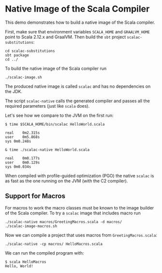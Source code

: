 # Native Image of the Scala Compiler

This demo demonstrates how to build a native image of the Scala compiler.

First, make sure that environment variables `SCALA_HOME` and `GRAALVM_HOME` point to Scala 2.12.x and GraalVM. Then build the `sbt` project `scalac-substitutions`:
```
cd scalac-substitutions
sbt package
cd ../
```

To build the native image of the Scala compiler run
```
./scalac-image.sh
```
The produced native image is called `scalac` and has no dependencies on the JDK.

The script `scalac-native` calls the generated compiler and passes all the required parameters (just like `scala` does).

Let's see how we compare to the JVM on the first run:
```
$ time $SCALA_HOME/bin/scalac HelloWorld.scala

real	0m2.315s
user	0m5.868s
sys	0m0.248s

& time ./scalac-native HelloWorld.scala

real	0m0.177s
user	0m0.129s
sys	0m0.034s
```

When compiled with profile-guided optimization (PGO) the native `scalac` is as fast as the one running on the JVM (with the C2 compiler).

## Support for Macros

For macros to work the macro classes must be known to the image builder of the Scala compiler. To try a `scalac` image that includes macro run
```
./scalac-native macros/GreetingMacros.scala -d macros/
./scalac-image-macros.sh
```
Now we can compile a project that uses macros from `GreetingMacros.scala`:
```
./scalac-native -cp macros/ HelloMacros.scala
```
We can run the compiled program with:
```
$ scala HelloMacros
Hello, World!
```
